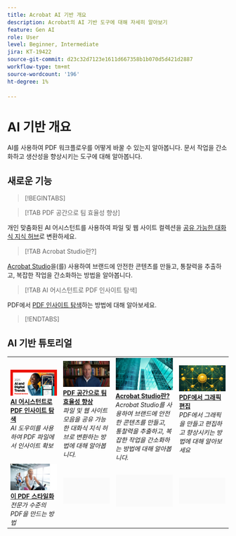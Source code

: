 ```yaml
---
title: Acrobat AI 기반 개요
description: Acrobat의 AI 기반 도구에 대해 자세히 알아보기
feature: Gen AI
role: User
level: Beginner, Intermediate
jira: KT-19422
source-git-commit: d23c32d7123e1611d667358b1b070d5d421d2887
workflow-type: tm+mt
source-wordcount: '196'
ht-degree: 1%

---
```


# AI 기반 개요

AI를 사용하여 PDF 워크플로우를 어떻게 바꿀 수 있는지 알아봅니다. 문서 작업을 간소화하고 생산성을 향상시키는 도구에 대해 알아봅니다.

## 새로운 기능

>[!BEGINTABS]

>[!TAB PDF 공간으로 팀 효율성 향상]

개인 맞춤화된 AI 어시스턴트를 사용하여 파일 및 웹 사이트 컬렉션을 [공유 가능한 대화식 지식 허브](../getting-started/pdf-spaces-legal.md)로 변환하세요.

>[!TAB Acrobat Studio란?]

[Acrobat Studio](../getting-started/acrobat-studio.md)을(를) 사용하여 브랜드에 안전한 콘텐츠를 만들고, 통찰력을 추출하고, 복잡한 작업을 간소화하는 방법을 알아봅니다.

>[!TAB AI 어시스턴트로 PDF 인사이트 탐색]

PDF에서 [PDF 인사이트 탐색](../getting-started/ai-assistant.md)하는 방법에 대해 알아보세요.

>[!ENDTABS]

## AI 기반 튜토리얼

<table style="table-layout:fixed">
<tr>
  <td>
    <a href="../getting-started/ai-assistant.md">
      <img alt="AI 어시스턴트로 PDF 인사이트 탐색" src="../assets/ai-assistant.png" />
    </a>
    <div>
    <a href="../getting-started/ai-assistant.md"><strong>AI 어시스턴트로 PDF 인사이트 탐색</strong></a>
    </div>
    <em>AI 도우미를 사용하여 PDF 파일에서 인사이트 확보</em>
    <br>
  </td>
  <td>
    <a href="../getting-started/pdf-spaces-legal.md">
      <img alt="PDF 공간을 통한 팀 효율성 향상" src="../assets/pdf-spaces.png" />
    </a>
    <div>
    <a href="../getting-started/pdf-spaces-legal.md"><strong>PDF 공간으로 팀 효율성 향상</strong></a>
    </div>
    <em>파일 및 웹 사이트 모음을 공유 가능한 대화식 지식 허브로 변환하는 방법에 대해 알아봅니다.</em>
    <br>
  </td>
  <td>
    <a href="../getting-started/acrobat-studio.md">
      <img alt="Acrobat Studio란?" src="../assets/acrobat-studio.png" />
    </a>
    <div>
    <a href="../getting-started/acrobat-studio.md"><strong>Acrobat Studio란?</strong></a>
    </div>
    <em>Acrobat Studio를 사용하여 브랜드에 안전한 콘텐츠를 만들고, 통찰력을 추출하고, 복잡한 작업을 간소화하는 방법에 대해 알아봅니다.</em>
    <br>
  </td>
  <td>
    <a href="../getting-started/edit-graphics.md">
      <img alt="PDF에서 그래픽 편집" src="../assets/edit-graphics.png" />
    </a>
    <div>
    <a href="../getting-started/edit-graphics.md"><strong>PDF에서 그래픽 편집</strong></a>
    </div>
    <em>PDF에서 그래픽을 만들고 편집하고 향상시키는 방법에 대해 알아보세요</em>
    <br>
  </td>
</tr>
<tr>
  <td>
  <a href="../getting-started/stylize-this-pdf.md">
      <img alt="이 PDF 스타일화" src="../assets/stylize-pdf.png" />
    </a>
    <div>
    <a href="../getting-started/stylize-this-pdf.md"><strong>이 PDF 스타일화</strong></a>
    </div>
    <em>전문가 수준의 PDF을 만드는 방법</em>
    <br>
  </td>
  <td>
        <img alt="스페이서" src="../assets/Grayspacer.png" />
        <div>
        <br>
  </td>
  <td>
        <img alt="스페이서" src="../assets/Grayspacer.png" />
        <div>
        <br>
  </td>
  <td>
        <img alt="스페이서" src="../assets/Grayspacer.png" />
        <div>
        <br>
  </td>
</tr>
</table>
